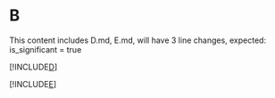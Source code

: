 # B

This content includes D.md, E.md, will have 3 line changes, expected: is_significant = true

[!INCLUDE[D](./D.md)]

[!INCLUDE[E](./E.md)]


